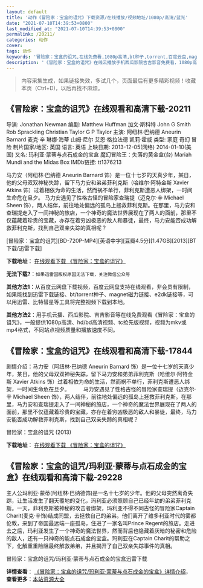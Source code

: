 ```yaml
---
layout: default
title: '动作《冒险家：宝盒的诅咒》下载资源/在线播放/视频地址/1080p/高清/蓝光'
date: "2021-07-10T14:39:53+0800"
last_modified_at: "2021-07-10T14:39:53+0800"
permalink: /20211/
categories: 动作
cover:
tags: 动作
keywords: '冒险家：宝盒的诅咒,在线免费看,1080p高清,bt种子,torrent,百度云盘,magnet,磁力链,迅雷下载资源'
description: '《冒险家：宝盒的诅咒》在线云播放手机西瓜影院吉吉影音免费看，1080p高清bd/hd未删减完整版和tc抢先枪版，mkv/mp4格式，附带bt/torrent种子、magnet/磁力链、百度云盘、网盘资源迅雷下载链接'
---
```


>内容采集生成，如果链接失效，多试几个，页面最后有更多精彩视频！收藏本页（Ctrl+D)，以后再找不麻烦。


## 《冒险家：宝盒的诅咒》在线观看和高清下载-20211

导演: Jonathan Newman 编剧: Matthew Huffman 加文·斯科特 John G Smith Rob Sprackling Christian Taylor G P Taylor 主演: 阿纽林·巴纳德 Aneurin Barnard 麦克·辛 琳娜·海蒂 山姆·尼尔 艾恩·格拉法德 凯莉·霍威 类型: 家庭 奇幻 冒险 制片国家/地区: 英国 语言: 英语 上映日期: 2013-12-05(网络) 2014-01-10(美国) 又名: 玛利亚·蒙蒂与点石成金的宝盒 魔幻冒险王：失落的黄金盒(台) Mariah Mundi and the Midas Box IMDb链接: tt1376213

马力安（阿纽林·巴纳德 Aneurin Barnard 饰）是一位十七岁的天真少年，某日，他的父母双双神秘失踪，留下马力安和弟弟菲利克斯（哈维尔·阿特金斯 Xavier Atkins 饰）过着相依为命的生活，然而祸不单行，菲利克斯遭恶人绑架，一时间生命危在旦夕。 马力安遇见了性格古怪的冒险家查瑞提（迈克尔·辛 Michael Sheen 饰），两人结伴，前往地处偏远的孤岛上拯救菲利克斯。在那里，马力安和查瑞提走入了一间神秘的旅店，一个神奇的魔法世界展现在了两人的面前，那里不仅蕴藏着珍贵的宝藏，亦存在着穷凶极恶的敌人和暴徒，最终，马力安能否成功解救菲利克斯，找到自己双亲失踪的真相呢？


[冒险家：宝盒的诅咒][BD-720P-MP4][英语中字][豆瓣4.5分][1.47GB][2013][BT下载/迅雷下载]

**下载地址**： [在线观看下载 《冒险家：宝盒的诅咒》](https://www.btdx8.com/torrent/the_adventurer_the_curse_of_the_midas_box_2013.html) 


**无法下载?**：`如果迅雷因版权原因无法下载，关注微信公众号 `

**其他方法1**：从百度云网盘下载视频，百度云网盘支持在线观看，非会员有限制，如果能找到迅雷下载链接、bt/torrent种子、magnet磁力链接、e2dk链接等，可以用迅雷、比特彗星等工具将完整视频下载到本地。

**其他方法2**：用手机云播、西瓜影院、吉吉影音等在线免费观看《冒险家：宝盒的诅咒》，一般提供1080p高清、hd/bd高清视频、tc抢先版视频，视频为mkv或mp4格式，不同站点视频质量和播放速度不同。


## 《冒险家：宝盒的诅咒》在线观看和高清下载-17844

剧情介绍：马力安（阿纽林·巴纳德 Aneurin Barnard 饰）是一位十七岁的天真少年，某日，他的父母双双神秘失踪，留下马力安和弟弟菲利克斯（哈维尔·阿特金斯 Xavier Atkins 饰）过着相依为命的生活，然而祸不单行，菲利克斯遭恶人绑架，一时间生命危在旦夕。  　　马力安遇见了性格古怪的冒险家查瑞提（迈克尔·辛 Michael Sheen 饰），两人结伴，前往地处偏远的孤岛上拯救菲利克斯。在那里，马力安和查瑞提走入了一间神秘的旅店，一个神奇的魔法世界展现在了两人的面前，那里不仅蕴藏着珍贵的宝藏，亦存在着穷凶极恶的敌人和暴徒，最终，马力安能否成功解救菲利克斯，找到自己双亲失踪的真相呢？


冒险家：宝盒的诅咒 (2013)

**下载地址**： [在线观看下载 《冒险家：宝盒的诅咒》](https://www.btbtdy.me/btdy/dy3380.html) 


## 《冒险家：宝盒的诅咒/玛利亚·蒙蒂与点石成金的宝盒》在线观看和高清下载-29228

主人公玛利亚·蒙蒂(阿纽林&middot;巴纳德饰)是一名十七岁的少年。他的父母突然离奇失踪，让生活发生了翻天覆地的变化，玛利亚必须照顾自己已经年幼的弟弟菲利克斯。一天，菲利克斯被神秘的攻击者绑架，玛利亚不得不同古怪的冒险家Captain Charit(麦克·辛饰)结成同盟，去拯救自己的弟弟。他们离开了维多利亚时代的雾都伦敦，来到了帝国最远端一座孤岛，住进了一家名叫Prince Regent的旅店。走进去之后，玛利亚发生了一个神奇的魔法世界，然而背后也隐藏着灰暗的秘密和危险的敌人，还有一只神奇的能点石成金的宝盒。玛利亚在Captain Charit的帮助之下，化解重重险阻最终解救弟弟，并且揭开了自己双亲失踪事件的真相。</p>


冒险家：宝盒的诅咒/玛利亚·蒙蒂与点石成金的宝盒迅雷下载

**详情查看**： [《冒险家：宝盒的诅咒/玛利亚·蒙蒂与点石成金的宝盒》详情介绍](/movie/29228/)， **查看更多**：[本站资源大全](/movie/t/all/)

